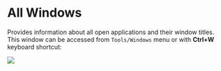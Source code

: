 # All Windows

Provides information about all open applications and their window titles. This window can be accessed from `Tools/Windows` menu or with **Ctrl+W** keyboard shortcut:

![](https://raw.githubusercontent.com/G1ANT-Robot/G1ANT.Manual/raw/develop/G1ANT.Manual/-assets/all-windows.jpg)

